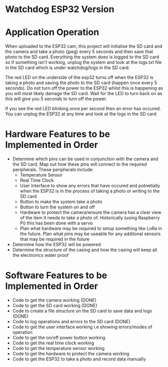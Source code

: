 # Watchdog ESP32 Version

# Application Operation
When uploaded to the ESP32 cam, this project will initialise the SD card and the camera and take a photo (jpeg) every 5 seconds and then save that photo to the SD card. Everything the system does is logged to the SD card so if something isn't working, unplug the system and look at the logs.txt file in the SD card which is under watchdog/logs in the SD card.

The red LED on the underside of the esp32 turns off when the ESP32 is taking a photo and saving the photo to the SD card (happen once every 5 seconds). Do not turn off the power to the ESP32 whilst this is happening as you will most likely damage the SD card. Wait for the LED to turn back on as this will give you 5 seconds to turn off the power.

If you see the red LED blinking once per second then an error has occured. You can unplug the ESP32 at any time and look at the logs in the SD card

# Hardware Features to be Implemented in Order
- Determine which pins can be used in conjunction with the camera and the SD card. Map out how these pins will connect to the required peripherals. These peripherals include:
   - Temperature Sensor
   - Real Time Clock
   - User Interface to show any errors that have occured and potnetially when the ESP32 is in the process of taking a photo or writing to the SD card
   - Button to make the system take a photo
   - Button to turn the system on and off
   - Hardware to protect the camera/ensure the camera has a clear view of the item it needs to take a photo of. Historically (using Raspberry Pi) this has been done with a servo
   - Plan what hardware may be required to setup something like LoRa in the future. Plan what pins may be useable for any additonal sensors that may be required in the future
- Determine how the ESP32 will be powered
- Determine the structure of the casing and how the casing will keep all the electronics water proof

# Software Features to be Implemented in Order
- Code to get the camera working (DONE)
- Code to get the SD card working (DONE)
- Code to create a file structure on the SD card to save data and logs (DONE)
- Code to log operations and errors to the SD card (DONE)
- Code to get the user interface working i.e showing errors/modes of operation 
- Code to get the on/off power button working
- Code to get the real time clock working
- Code to get the temperature sensor working
- Code to get the hardware to protect the camera working
- Code to get the ESP32 to take a photo and record data manually
